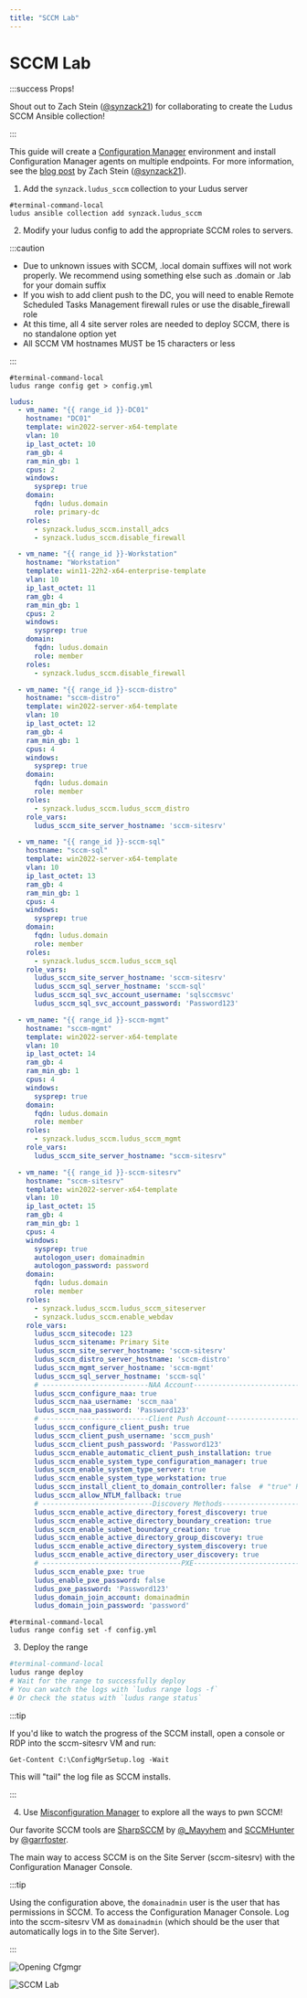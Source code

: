 ```yaml
---
title: "SCCM Lab"
---
```


# SCCM Lab

:::success Props!

Shout out to Zach Stein ([@synzack21](https://twitter.com/synzack21)) for collaborating to create the Ludus SCCM Ansible collection!

:::

This guide will create a [Configuration Manager](https://learn.microsoft.com/en-us/mem/configmgr/core/understand/introduction) environment and install Configuration Manager agents on multiple endpoints.
For more information, see the [blog post](https://posts.specterops.io/automating-sccm-with-ludus-a-configuration-manager-for-your-configuration-manager-c8f4d8e40473) by Zach Stein ([@synzack21](https://twitter.com/synzack21)).


1. Add the `synzack.ludus_sccm` collection to your Ludus server 

```shell-session
#terminal-command-local
ludus ansible collection add synzack.ludus_sccm
```

2. Modify your ludus config to add the appropriate SCCM roles to servers.

:::caution

- Due to unknown issues with SCCM, .local domain suffixes will not work properly. We recommend using something else such as .domain or .lab for your domain suffix
- If you wish to add client push to the DC, you will need to enable Remote Scheduled Tasks Management firewall rules or use the disable_firewall role
- At this time, all 4 site server roles are needed to deploy SCCM, there is no standalone option yet
- All SCCM VM hostnames MUST be 15 characters or less


:::

```shell-session
#terminal-command-local
ludus range config get > config.yml
```

```yaml title="config.yml"
ludus:
  - vm_name: "{{ range_id }}-DC01"
    hostname: "DC01"
    template: win2022-server-x64-template
    vlan: 10
    ip_last_octet: 10
    ram_gb: 4
    ram_min_gb: 1
    cpus: 2
    windows:
      sysprep: true
    domain:
      fqdn: ludus.domain
      role: primary-dc
    roles:
      - synzack.ludus_sccm.install_adcs
      - synzack.ludus_sccm.disable_firewall

  - vm_name: "{{ range_id }}-Workstation"
    hostname: "Workstation"
    template: win11-22h2-x64-enterprise-template
    vlan: 10
    ip_last_octet: 11
    ram_gb: 4
    ram_min_gb: 1
    cpus: 2
    windows:
      sysprep: true
    domain:
      fqdn: ludus.domain
      role: member
    roles:
      - synzack.ludus_sccm.disable_firewall

  - vm_name: "{{ range_id }}-sccm-distro"
    hostname: "sccm-distro"
    template: win2022-server-x64-template
    vlan: 10
    ip_last_octet: 12
    ram_gb: 4
    ram_min_gb: 1
    cpus: 4
    windows:
      sysprep: true
    domain:
      fqdn: ludus.domain
      role: member
    roles:
      - synzack.ludus_sccm.ludus_sccm_distro
    role_vars:
      ludus_sccm_site_server_hostname: 'sccm-sitesrv' 

  - vm_name: "{{ range_id }}-sccm-sql"
    hostname: "sccm-sql"
    template: win2022-server-x64-template
    vlan: 10
    ip_last_octet: 13
    ram_gb: 4
    ram_min_gb: 1
    cpus: 4
    windows:
      sysprep: true
    domain:
      fqdn: ludus.domain
      role: member
    roles:
      - synzack.ludus_sccm.ludus_sccm_sql
    role_vars:
      ludus_sccm_site_server_hostname: 'sccm-sitesrv'    
      ludus_sccm_sql_server_hostname: 'sccm-sql'         
      ludus_sccm_sql_svc_account_username: 'sqlsccmsvc'  
      ludus_sccm_sql_svc_account_password: 'Password123' 

  - vm_name: "{{ range_id }}-sccm-mgmt"
    hostname: "sccm-mgmt"
    template: win2022-server-x64-template
    vlan: 10
    ip_last_octet: 14
    ram_gb: 4
    ram_min_gb: 1
    cpus: 4
    windows:
      sysprep: true
    domain:
      fqdn: ludus.domain
      role: member
    roles:
      - synzack.ludus_sccm.ludus_sccm_mgmt
    role_vars:
      ludus_sccm_site_server_hostname: "sccm-sitesrv" 

  - vm_name: "{{ range_id }}-sccm-sitesrv"
    hostname: "sccm-sitesrv" 
    template: win2022-server-x64-template
    vlan: 10
    ip_last_octet: 15
    ram_gb: 4
    ram_min_gb: 1
    cpus: 4
    windows:
      sysprep: true
      autologon_user: domainadmin
      autologon_password: password
    domain:
      fqdn: ludus.domain
      role: member
    roles:
      - synzack.ludus_sccm.ludus_sccm_siteserver
      - synzack.ludus_sccm.enable_webdav
    role_vars:
      ludus_sccm_sitecode: 123           
      ludus_sccm_sitename: Primary Site  
      ludus_sccm_site_server_hostname: 'sccm-sitesrv'
      ludus_sccm_distro_server_hostname: 'sccm-distro'
      ludus_sccm_mgmt_server_hostname: 'sccm-mgmt'
      ludus_sccm_sql_server_hostname: 'sccm-sql'
      # --------------------------NAA Account-------------------------------------------------
      ludus_sccm_configure_naa: true
      ludus_sccm_naa_username: 'sccm_naa'
      ludus_sccm_naa_password: 'Password123'
      # --------------------------Client Push Account-----------------------------------------
      ludus_sccm_configure_client_push: true
      ludus_sccm_client_push_username: 'sccm_push'
      ludus_sccm_client_push_password: 'Password123'
      ludus_sccm_enable_automatic_client_push_installation: true
      ludus_sccm_enable_system_type_configuration_manager: true
      ludus_sccm_enable_system_type_server: true
      ludus_sccm_enable_system_type_workstation: true
      ludus_sccm_install_client_to_domain_controller: false  # "true" Requires Remote Scheduled Tasks Management Firewall Enabled on the DCs (or no firewall)
      ludus_sccm_allow_NTLM_fallback: true
      # ---------------------------Discovery Methods------------------------------------------
      ludus_sccm_enable_active_directory_forest_discovery: true
      ludus_sccm_enable_active_directory_boundary_creation: true
      ludus_sccm_enable_subnet_boundary_creation: true
      ludus_sccm_enable_active_directory_group_discovery: true
      ludus_sccm_enable_active_directory_system_discovery: true
      ludus_sccm_enable_active_directory_user_discovery: true
      # ----------------------------------PXE-------------------------------------------------
      ludus_sccm_enable_pxe: true
      ludus_enable_pxe_password: false
      ludus_pxe_password: 'Password123'
      ludus_domain_join_account: domainadmin
      ludus_domain_join_password: 'password'
```

```shell-session
#terminal-command-local
ludus range config set -f config.yml
```

3. Deploy the range

```bash
#terminal-command-local
ludus range deploy
# Wait for the range to successfully deploy
# You can watch the logs with `ludus range logs -f`
# Or check the status with `ludus range status`
```
:::tip

If you'd like to watch the progress of the SCCM install, open a console or RDP into the sccm-sitesrv VM and run:

```
Get-Content C:\ConfigMgrSetup.log -Wait
```

This will "tail" the log file as SCCM installs.

:::


4. Use [Misconfiguration Manager](https://github.com/subat0mik/Misconfiguration-Manager) to explore all the ways to pwn SCCM!

Our favorite SCCM tools are [SharpSCCM](https://github.com/Mayyhem/SharpSCCM) by [@_Mayyhem](https://twitter.com/_Mayyhem) and [SCCMHunter](https://github.com/garrettfoster13/sccmhunter) by [@garrfoster](https://x.com/garrfoster).

The main way to access SCCM is on the Site Server (sccm-sitesrv) with the Configuration Manager Console.

:::tip

Using the configuration above, the `domainadmin` user is the user that has permissions in SCCM. To access the Configuration Manager Console. Log into the sccm-sitesrv VM as `domainadmin` (which should be the user that automatically logs in to the Site Server).

:::

![Opening Cfgmgr](/img/envs/sccm-cfgmgr.png)

![SCCM Lab](/img/envs/sccm-deployed.png)
